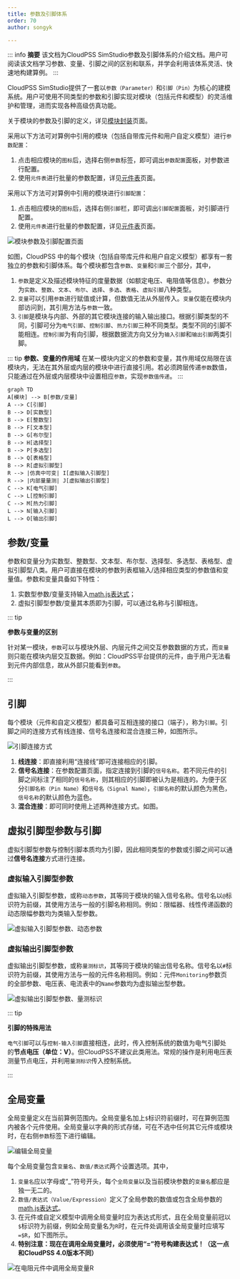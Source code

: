 ```yaml
---
title: 参数及引脚体系
order: 70
author: songyk 

---
```

::: info
**摘要**
该文档为CloudPSS SimStudio参数及引脚体系的介绍文档。用户可阅读该文档学习参数、变量、引脚之间的区别和联系，并学会利用该体系灵活、快速地构建算例。
:::


CloudPSS SimStudio提供了一套以`参数（Parameter）`和`引脚（Pin）`为核心的建模系统。用户可使用不同类型的参数和引脚实现对模块（包括元件和模型）的灵活维护和管理，进而实现各种高级仿真功能。

关于模块的参数及引脚的定义，详见[模块封装](../Mask/index.md)页面。

采用以下方法可对算例中引用的模块（包括自带库元件和用户自定义模型）进行`参数配置`：
1. 点击相应模块的`图标`后，选择右侧`参数`标签，即可调出`参数配置`面板，对参数进行配置。
2. 使用`元件表`进行批量的参数配置，详见[元件表](../ComponentTable/index.md)页面。

采用以下方法可对算例中引用的模块进行`引脚配置`：
1. 点击相应模块的`图标`后，选择右侧`引脚`栏，即可调出`引脚配置`面板，对引脚进行配置。
2. 使用`元件表`进行批量的参数配置，详见[元件表](../ComponentTable/index.md)页面。

![模块参数及引脚配置页面](./ParameterConfig.png "模块参数及引脚配置页面")

如图，CloudPSS 中的每个模块（包括自带库元件和用户自定义模型）都享有一套独立的参数和引脚体系。每个模块都包含`参数`、`变量`和`引脚`三个部分，其中，
1. `参数`是定义及描述模块特征的度量数据（如额定电压、电阻值等信息）。参数分为`实数`、`整数`、`文本`、`布尔`、`选择`、`多选`、`表格`、`虚拟引脚`八种类型。
2. `变量`可以引用`参数`进行赋值或计算，但数值无法从外层传入。`变量`仅能在模块内部访问到，其引用方法与`参数`一致。
3. `引脚`是模块与内部、外部的其它模块连接的输入输出接口。根据引脚类型的不同，引脚可分为`电气引脚`、`控制引脚`、`热力引脚`三种不同类型。类型不同的引脚不能相连。`控制引脚`为有向引脚，根据数据流方向又分为`输入引脚`和`输出引脚`两类引脚。

::: tip
**参数、变量的作用域**
在某一模块内定义的参数和变量，其作用域仅局限在该模块内，无法在其外层或内层的模块中进行直接引用。若必须跨层传递`参数`数值，只能通过在外层或内层模块中设置相应`参数`，实现`参数值传递`。
:::

```mermaid
graph TD
A[模块] --> B[参数/变量]
A --> C[引脚]
B --> D[实数型]
B --> E[整数型]
B --> F[文本型]
B --> G[布尔型]
B --> H[选择型]
B --> P[多选型]
B --> Q[表格型]
B --> R[虚拟引脚型]
R --> |仿真中可变| I[虚拟输入引脚型]
R --> |内部量量测| J[虚拟输出引脚型]
C --> K[电气引脚]
C --> L[控制引脚]
C --> M[热力引脚]
L --> N[输入引脚]
L --> O[输出引脚] 
```

## 参数/变量

参数和变量分为实数型、整数型、文本型、布尔型、选择型、多选型、表格型、虚拟引脚型八类。用户可直接在模块的参数列表框输入/选择相应类型的参数值和变量值。参数和变量具备如下特性：
1. 实数型参数/变量支持输入[math.js表达式](https://mathjs.org/)；
2. 虚拟引脚型参数/变量其本质即为引脚，可以通过名称与引脚相连。

::: tip

**参数与变量的区别**

针对某一模块，`参数`可以与模块外层、内层元件之间交互参数数据的方式，而`变量`则只能在模块内层交互数据。例如：CloudPSS平台提供的元件，由于用户无法看到元件内部信息，故从外部只能看到`参数`。

:::

## 引脚

每个模块（元件和自定义模型）都具备可互相连接的接口（端子），称为`引脚`。引脚之间的连接方式有线连接、信号名连接和混合连接三种，如图所示。

![引脚连接方式](./PinConnection.png "引脚连接方式")

1. **线连接**：即直接利用“连接线”即可连接相应的引脚。
1. **信号名连接**：在参数配置页面，指定连接到引脚的`信号名称`。若不同元件的引脚之间标注了相同的`信号名称`，则其相应的引脚即被认为是相连的。为便于区分`引脚名称（Pin Name）`和`信号名（Signal Name）`，`引脚名称`的默认颜色为黑色，`信号名称`的默认颜色为蓝色。 
1. **混合连接**：即可同时使用上述两种连接方式。如图。


## 虚拟引脚型参数与引脚

虚拟引脚型参数与控制引脚本质均为引脚，因此相同类型的参数或引脚之间可以通过**信号名连接**方式进行连接。

### 虚拟输入引脚型参数

虚拟输入引脚型参数，或称`动态参数`，其等同于模块的输入信号名称。信号名以`@`标识符为前缀，其使用方法与一般的引脚名称相同。例如：限幅器、线性传递函数的动态限幅参数均为类输入型参数。

![虚拟输入引脚型参数、动态参数](./DynamicParameter.png "虚拟输入引脚型参数、动态参数")

### 虚拟输出引脚型参数

虚拟输出引脚型参数，或称`量测标识`，其等同于模块的输出信号名称。信号名以`#`标识符为前缀，其使用方法与一般的元件名称相同。例如：元件`Monitoring`参数页的全部参数、电压表、电流表中的`Name`参数均为虚拟输出型参数。

![虚拟输出引脚型参数、量测标识](./MsrTag.png "虚拟输出引脚型参数、量测标识")

::: tip

**引脚的特殊用法**

`电气引脚`可以与`控制-输入引脚`直接相连，此时，传入控制系统的数值为电气引脚处的**节点电压（单位：V）**。但CloudPSS不建议此类用法。常规的操作是利用电压表测量节点电压，并利用`量测标识`传入控制系统。

:::

## 全局变量

全局变量定义在当前算例范围内。全局变量名加上`$`标识符前缀时，可在算例范围内被各个元件使用。全局变量以字典的形式存储，可在不选中任何其它元件或模块时，在右侧`参数`标签下进行编辑。
 
![编辑全局变量](./GlobalParameterTable.png "编辑全局变量")

每个全局变量包含`变量名`、`数值/表达式`两个设置选项。其中，
1. `变量名`应以字母或“_”符号开头，每个`全局变量`以及当前模块参数的`变量名`都应是独一无二的。
2. `数值/表达式（Value/Expression）`定义了全局参数的数值或包含全局参数的[math.js表达式](https://mathjs.org/)。
3. 在元件或自定义模型中调用全局变量时应为表达式形式，且在全局变量前冠以`$`标识符为前缀，例如全局变量名为`R`时，在元件处调用该全局变量时应填写`=$R`，如下图所示。
4. **特别注意：现在在调用全局变量时，必须使用“=”符号构建表达式！（这一点和CloudPSS 4.0版本不同）**

![在电阻元件中调用全局变量R](./paraR.png "在电阻元件中调用全局变量R")

[^_^]:
    在使用全局变量过程中，需要注意以下几点：
    1. 全局参数仅用于配置元件参数，因此必须在仿真开始前赋值，参数在仿真过程中不可改变。
    2. 后定义的全局参数可引用较先定义的全局参数，反之不可以。如图。

        ![全局参数相互引用](./GlobalParameterRef.png "全局参数相互引用")